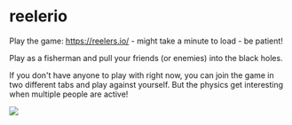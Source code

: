 # reelerio
 
Play the game: https://reelers.io/ - might take a minute to load - be patient!

Play as a fisherman and pull your friends (or enemies) into the black holes.

If you don't have anyone to play with right now, you can join the game in two different tabs and play against yourself. But the physics get interesting when multiple people are active!

![](demovid.gif)
